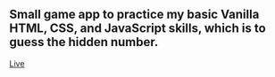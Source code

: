 ## Small game app to practice my basic Vanilla HTML, CSS, and JavaScript skills, which is to guess the hidden number.

[Live](https://guess-the-correct-number-game.netlify.app/)